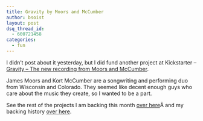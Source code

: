 ```yaml
---
title: Gravity by Moors and McCumber
author: bsoist
layout: post
dsq_thread_id:
  - 600721458
categories:
  - fun
---
```

I didn&#8217;t post about it yesterday, but I did fund another project at Kickstarter &#8211; [Gravity &#8211; The new recording from Moors and McCumber][1].

James Moors and Kort McCumber are a songwriting and performing duo from Wisconsin and Colorado. They seemed like decent enough guys who care about the music they create, so I wanted to be a part.

See the rest of the projects I am backing this month [over here][2]Â and my backing history [over here][3].

 [1]: http://www.kickstarter.com/projects/moorsandmccumber/gravity-the-new-recording-from-moors-and-mccumber?ref=users
 [2]: http://whsjr.soistmann.com/oped/2012/03/01/kickstarter-my-new-obsession-and-12in12-for-march/
 [3]: http://www.kickstarter.com/profiles/bsoist/projects/backed
